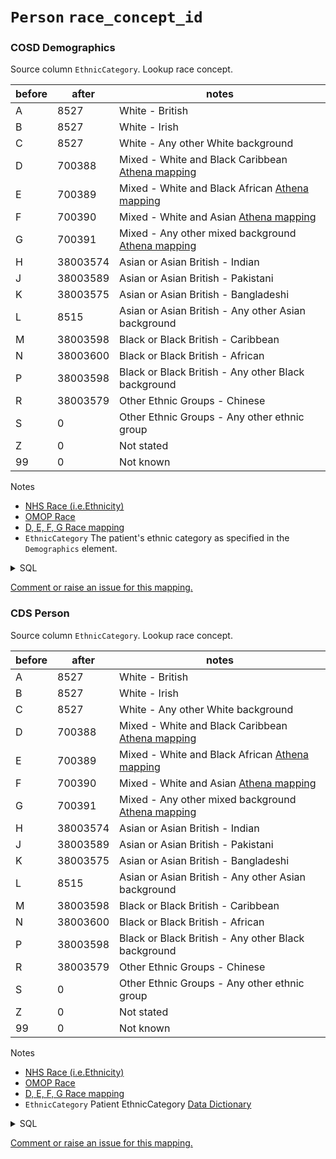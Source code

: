 # `Person` `race_concept_id`
### COSD Demographics
Source column  `EthnicCategory`.
Lookup race concept.


|before|after|notes|
|------|-----|-----|
|A|8527|White - British|
|B|8527|White - Irish|
|C|8527|White - Any other White background|
|D|700388|Mixed - White and Black Caribbean [Athena mapping](https://athena.ohdsi.org/search-terms/terms/700388)|
|E|700389|Mixed - White and Black African [Athena mapping](https://athena.ohdsi.org/search-terms/terms/700389)|
|F|700390|Mixed - White and Asian [Athena mapping](https://athena.ohdsi.org/search-terms/terms/700390)|
|G|700391|Mixed - Any other mixed background [Athena mapping](https://athena.ohdsi.org/search-terms/terms/700391)|
|H|38003574|Asian or Asian British - Indian|
|J|38003589|Asian or Asian British - Pakistani|
|K|38003575|Asian or Asian British - Bangladeshi|
|L|8515|Asian or Asian British - Any other Asian background|
|M|38003598|Black or Black British - Caribbean|
|N|38003600|Black or Black British - African|
|P|38003598|Black or Black British - Any other Black background|
|R|38003579|Other Ethnic Groups - Chinese|
|S|0|Other Ethnic Groups - Any other ethnic group|
|Z|0|Not stated|
|99|0|Not known|

Notes
* [NHS Race (i.e.Ethnicity)](https://www.datadictionary.nhs.uk/data_elements/ethnic_category.html)
* [OMOP Race](https://athena.ohdsi.org/search-terms/terms?conceptClass=Race&invalidReason=Valid&vocabulary=Race&page=1&pageSize=50&query=)
* [D, E, F, G Race mapping](https://forums.ohdsi.org/t/mapping-nhs-ethnic-category-to-omop-race/20883/2)
* `EthnicCategory` The patient's ethnic category as specified in the `Demographics` element.
<details>
<summary>SQL</summary>

```sql
with 
	XMLNAMESPACES('http://www.datadictionary.nhs.uk/messages/COSD-v8-1' AS COSD81, 'http://www.datadictionary.nhs.uk/messages/COSD-v9-0-1' AS COSD901),
	CosdRecords as ( 

	select
		T.staging.value('(Id/@root)[1]', 'uniqueidentifier') as Id,
		T.staging.query('*[local-name() != "Id"][1]/*[1]') as Node, -- Select the first inner element of the element that is not called Id.
		convert(bit, 1) as Is81
	from omop_staging.cosd_staging
	cross apply content.nodes('COSD81:COSD/*') as T(staging)
	where T.staging.exist('Id/@root') = 1
	union all
	select
		T.staging.value('(Id/@root)[1]', 'uniqueidentifier') as Id,
		T.staging.query('.') as Node,
		convert(bit, 0) as Is81
	from omop_staging.cosd_staging
	cross apply content.nodes('COSD901:COSD/*') as T(staging)
	where T.staging.exist('Id/@root') = 1
), UniqueCOSD as ( -- When nodes are detected more than once, pick one and discarded the others.
	select *
	from (
		select
			Id,
			Node,
			Is81,
			row_number() over (partition by Id order by (select null)) as RowNumber
		from CosdRecords
	) t
	where t.RowNumber = 1
), COSDElements as (
	select
		Id,
		Node.query('(*[1]/*[fn:contains (fn:local-name(.), "LinkagePatientId")])[1]') as LinkagePatient,
		Node.query('(*[1]/*[fn:contains (fn:local-name(.), "Demographics")])[1]') as Demographics,
		Is81
	from CosdRecords
), Patients as (
	select
		LinkagePatient.value('(*/*[local-name() = "NHSNumber" or local-name() = "NhsNumber"]/@extension)[1]', 'varchar(max)') as NhsNumber,
		LinkagePatient.value('(*/*[local-name() = "PersonBirthDate" or local-name() = "Birthdate"])[1]', 'varchar(max)') as DateOfBirth,
		Demographics.value('(*/EthnicCategory/@code)[1]', 'varchar(max)') as EthnicCategory,
		Demographics.value('(*/Address/StructuredAddress/*[local-name() = "StreetAddressLine" or local-name() = "streetAddressLine"][1]/text())[1]', 'VARCHAR(255)') as StreetAddressLine1,
		Demographics.value('(*/Address/StructuredAddress/*[local-name() = "StreetAddressLine" or local-name() = "streetAddressLine"][2]/text())[1]', 'VARCHAR(255)') as StreetAddressLine2,
		Demographics.value('(*/Address/StructuredAddress/*[local-name() = "StreetAddressLine" or local-name() = "streetAddressLine"][3]/text())[1]', 'VARCHAR(255)') as StreetAddressLine3,
		Demographics.value('(*/Address/StructuredAddress/*[local-name() = "StreetAddressLine" or local-name() = "streetAddressLine"][4]/text())[1]', 'VARCHAR(255)') as StreetAddressLine4,
		case when Is81 = 1 then Demographics.value('(*/Postcode/postalCode)[1]', 'varchar(max)') else Demographics.value('(*/PostcodeOfUsualAddressAtDiagnosis/text())[1]', 'VARCHAR(10)') end as Postcode
	from COSDElements
)
select
	distinct
		NhsNumber,
		DateOfBirth,
		EthnicCategory,
		StreetAddressLine1,
		StreetAddressLine2,
		StreetAddressLine3,
		StreetAddressLine4,
		Postcode
from Patients 
where NhsNumber != '';
	
```
</details>


[Comment or raise an issue for this mapping.](https://github.com/answerdigital/oxford-omop-data-mapper/issues/new?title=OMOP%20Person%20table%20race_concept_id%20field%20mapping)
### CDS Person
Source column  `EthnicCategory`.
Lookup race concept.


|before|after|notes|
|------|-----|-----|
|A|8527|White - British|
|B|8527|White - Irish|
|C|8527|White - Any other White background|
|D|700388|Mixed - White and Black Caribbean [Athena mapping](https://athena.ohdsi.org/search-terms/terms/700388)|
|E|700389|Mixed - White and Black African [Athena mapping](https://athena.ohdsi.org/search-terms/terms/700389)|
|F|700390|Mixed - White and Asian [Athena mapping](https://athena.ohdsi.org/search-terms/terms/700390)|
|G|700391|Mixed - Any other mixed background [Athena mapping](https://athena.ohdsi.org/search-terms/terms/700391)|
|H|38003574|Asian or Asian British - Indian|
|J|38003589|Asian or Asian British - Pakistani|
|K|38003575|Asian or Asian British - Bangladeshi|
|L|8515|Asian or Asian British - Any other Asian background|
|M|38003598|Black or Black British - Caribbean|
|N|38003600|Black or Black British - African|
|P|38003598|Black or Black British - Any other Black background|
|R|38003579|Other Ethnic Groups - Chinese|
|S|0|Other Ethnic Groups - Any other ethnic group|
|Z|0|Not stated|
|99|0|Not known|

Notes
* [NHS Race (i.e.Ethnicity)](https://www.datadictionary.nhs.uk/data_elements/ethnic_category.html)
* [OMOP Race](https://athena.ohdsi.org/search-terms/terms?conceptClass=Race&invalidReason=Valid&vocabulary=Race&page=1&pageSize=50&query=)
* [D, E, F, G Race mapping](https://forums.ohdsi.org/t/mapping-nhs-ethnic-category-to-omop-race/20883/2)
* `EthnicCategory` Patient EthnicCategory [Data Dictionary](https://www.datadictionary.nhs.uk/data_elements/ethnic_category.html)
<details>
<summary>SQL</summary>

```sql
select
	distinct
		NHSNumber,
		DateofBirth as DateOfBirth,
		EthnicCategory,
		PersonCurrentGenderCode
from omop_staging.cds_line01
where NHSNumber is not null;
	
```
</details>


[Comment or raise an issue for this mapping.](https://github.com/answerdigital/oxford-omop-data-mapper/issues/new?title=OMOP%20Person%20table%20race_concept_id%20field%20mapping)
